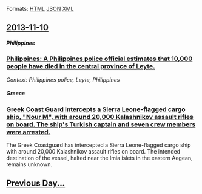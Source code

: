 
Formats: [HTML](2013/11/10/index.html)  [JSON](2013/11/10/index.json)  [XML](2013/11/10/index.xml)  

## [2013-11-10](/news/2013/11/10/index.md)

##### Philippines
### [Philippines: A Philippines police official estimates that 10,000 people have died in the central province of Leyte. ](/news/2013/11/10/philippines-a-philippines-police-official-estimates-that-10-000-people-have-died-in-the-central-province-of-leyte.md)
_Context: Philippines police, Leyte, Philippines_

##### Greece
### [Greek Coast Guard intercepts a Sierra Leone-flagged cargo ship, "Nour M", with around 20,000 Kalashnikov assault rifles on board. The ship's Turkish captain and seven crew members were arrested. ](/news/2013/11/10/greek-coast-guard-intercepts-a-sierra-leone-flagged-cargo-ship-nour-m-with-around-20-000-kalashnikov-assault-rifles-on-board-the-ship-s.md)
The Greek Coastguard has intercepted a Sierra Leone-flagged cargo ship with around 20,000 Kalashnikov assault rifles on board. The intended destination of the vessel, halted near the Imia islets in the eastern Aegean, remains unknown.

## [Previous Day...](/news/2013/11/9/index.md)

